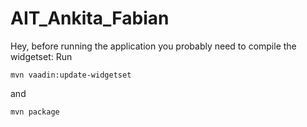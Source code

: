 # AIT_Ankita_Fabian

Hey, before running the application you probably need to compile the widgetset:
Run

```
mvn vaadin:update-widgetset
```
and
```
mvn package
```
